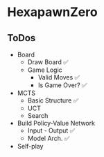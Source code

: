 # HexapawnZero

## ToDos

* Board
  * Draw Board  ✅
  * Game Logic
    * Valid Moves  ✅
    * Is Game Over?  ✅
* MCTS
  * Basic Structure  ✅
  * UCT
  * Search
* Build Policy-Value Network
  * Input - Output  ✅
  * Model Arch.  ✅
* Self-play
